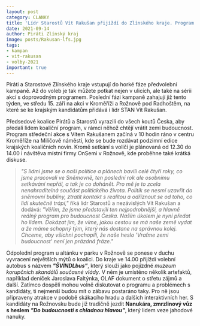 ```yaml
---
layout: post
category: CLANKY
title: 'Lídr Starostů Vít Rakušan přijíždí do Zlínského kraje. Program bude nabitý, přijede i Nanukára a Švindlbus'
date: 2021-09-14
author: Piráti Zlínský kraj
image: posts/Rakusan-lfs.jpg
tags: 
- kampan
- vit-rakusan
- volby-2021
important: true
---
```


Piráti a Starostové Zlínského kraje vstupují do horké fáze předvolební kampaně. Až do voleb je tak můžete potkat nejen v ulicích, ale také na sérii akcí s doprovodným programem. Poslední fázi kampaně zahajují již tento týden, ve středu 15. září na akci v Kroměříži a Rožnově pod Radhoštěm, na které se ke krajským kandidátům přidává i lídr STAN Vít Rakušan. 

Předsedové koalice Pirátů a Starostů vyrazili do všech koutů Česka, aby předali lidem koaliční program, v rámci něhož chtějí vrátit zemi budoucnost. Program středeční akce s Vítem Rakušanem začíná v 10 hodin ráno v centru Kroměříže na Milíčově náměstí, kde se bude rozdávat podzimní edice krajských koaličních novin. Kromě setkání s voliči je plánovaná od 12.30 do 14.00 i návštěva místní firmy OnSemi v Rožnově, kde proběhne také krátká diskuse. 

> *"S lidmi jsme se o naší politice a plánech bavili celé čtyři roky, co jsme pracovali ve Sněmovně, ten poslední rok ale osobnímu setkávání nepřál, a tak je co dohánět. Pro mě je to zcela nenahraditelná součást politického života. Politik se nesmí uzavřít do sněmovní bubliny, ztratit kontakt s realitou a odříznout se od toho, co lidi skutečně trápí,"* říká lídr Starostů a nezávislých Vít Rakušan a dodává: *"Věřím, že jsme představili ten nejpodrobnější, a hlavně reálný program pro budoucnost Česka. Naším úkolem je nyní předat ho lidem. Dokázat jim, že víme, jakou cestou se má naše země vydat a že máme schopný tým, který nás dostane na správnou kolej. Chceme, aby všichni pochopili, že naše heslo 'Vraťme zemi budoucnost' není jen prázdná fráze."*
> 

Odpolední program u altánku v parku v Rožnově se ponese v duchu vyvracení největších mýtů o koalici. Do kraje ve 14.00 přijíždí volební autobus s názvem ***"ŠVINDLbus"***, který slouží jako pojízdné *muzeum korupčních skandálů současné vlády*. V něm je umístěno několik artefaktů, například deníček Jaroslava Faltýnka, OLAF dokument o střetu zájmů a další. Zatímco dospělí mohou volně diskutovat o programu a problémech s kandidáty, ti nejmenší budou mít o zábavu postaráno taky. Pro ně jsou připraveny atrakce v podobě skákacího hradu a dalších interaktivních her. S kandidáty na Rožnovsku bude již tradičně jezdit **Nanukára, zmrzlinový vůz s heslem** ***"Do budoucnosti s chladnou hlavou"***, který lidem veze jahodové nanuky. 


